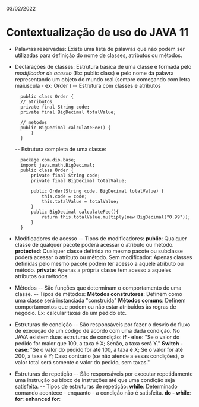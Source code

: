 03/02/2022
# Contextualização de uso do JAVA 11

- Palavras reservadas: Existe uma lista de palavras que não podem ser utilizadas para definição do nome de classes, atributos ou métodos. 

- Declarações de classes: Estrutura básica de uma classe é formada pelo *modificador de acesso* (Ex: public class) e pelo nome da palavra representando um objeto do mundo real (sempre começando com letra maiuscula - ex: Order )
    -- Estrutura com classes e atributos

        public class Order {
        // atributos
        private final String code;
        private final BigDecimal totalValue;

        // metodos
        public BigDecimal calculateFee() {
            }
        }
    
    -- Estrutura completa de uma classe:
    
        package com.dio.base;
        import java.math.BigDecimal;
        public class Order {
            private final String code;
            private final BigDecimal totalValue;
            
            public Order(String code, BigDecimal totalValue) {
                this.code = code;
                this.totalValue = totalValue;
            }
            public BigDecimal calculateFee(){
                return this.totalValue.multiply(new BigDecimal("0.99"));
            }
        }
    
- Modificadores de acesso
-- Tipos de modificadores:
**public**: Qualquer classe de qualquer pacote poderá acessar o atributo ou método.
**protected**: Qualquer classe definida no mesmo pacote ou subclasse poderá acessar o atributo ou método.
Sem modificador: Apenas classes definidas pelo mesmo pacote podem ter acesso a aquele atributo ou método.
**private**: Apenas a própria classe tem acesso a aqueles atributos ou métodos. 

- Métodos
-- São funções que determinam o comportamento de uma classe. 
-- Tipos de métodos: 
**Métodos construtores**: Definem como uma classe será instanciada "construída"
**Métodos comuns**: Definem comportamentos que podem ou não estar atribuídos às regras de negócio. Ex: calcular taxas de um pedido etc. 

- Estruturas de condição
-- São responsáveis por fazer o desvio do fluxo de execução de um código de acordo com uma dada condição. No JAVA existem duas estruturas de condição:
**if - else**: "Se o valor do pedido for maior que 100, a taxa é X; Senão, a taxa será Y."
**Switch - case**: "Se o valor do pedido for até 100, a taxa é X; Se o valor for até 200, a taxa é Y; Caso contrário (se não atende a essas condições), o valor total será somente o valor do pedido, sem taxas."

- Estruturas de repetição
-- São responsáveis por executar repetidamente uma instrução ou bloco de instruções até que uma condição seja satisfeita. 
-- Tipos de estruturas de repetição:
**while**: Determinado comando acontece - enquanto - a condição não é satisfeita. 
**do - while**:  
**for**: 
**enhanced for**:

